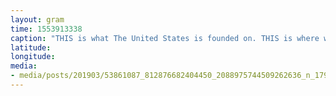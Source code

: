 ```yaml
---
layout: gram
time: 1553913338
caption: "THIS is what The United States is founded on. THIS is where we come from. #neverforget\n\n@rachel.cargle"
latitude: 
longitude: 
media:
- media/posts/201903/53861087_812876682404450_2088975744509262636_n_17984963116208916.jpg
---
```

